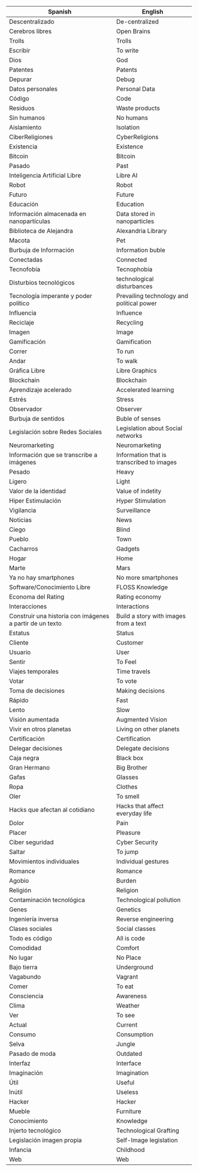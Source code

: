 Spanish | English
--- | ---
Descentralizado | De-centralized
Cerebros libres | Open Brains
Trolls | Trolls
Escribir | To write
Dios | God
Patentes | Patents
Depurar | Debug
Datos personales | Personal Data
Código | Code
Residuos | Waste products
Sin humanos | No humans
Aislamiento | Isolation
CiberReligiones | CyberReligions
Existencia | Existence
Bitcoin | Bitcoin
Pasado | Past
Inteligencia Artificial Libre | Libre AI
Robot | Robot
Futuro | Future
Educación | Education
Información almacenada en nanopartículas | Data stored in nanoparticles
Biblioteca de Alejandra | Alexandria Library
Macota | Pet
Burbuja de Información | Information buble
Conectadas | Connected
Tecnofobía | Tecnophobia
Disturbios tecnológicos | technological disturbances
Tecnología imperante y poder político | Prevailing technology and political power
Influencia | Influence
Reciclaje | Recycling
Imagen | Image
Gamificación | Gamification
Correr | To run
Andar | To walk
Gráfica Libre | Libre Graphics
Blockchain | Blockchain
Aprendizaje acelerado | Accelerated learning
Estrés | Stress
Observador | Observer
Burbuja de sentidos | Buble of senses
Legislación sobre Redes Sociales | Legislation about Social networks
Neuromarketing | Neuromarketing
Información que se transcribe a imágenes | Information that is transcribed to images
Pesado | Heavy
Ligero | Light
Valor de la identidad | Value of indetity
Hiper Estimulación | Hyper Stimulation
Vigilancia | Surveillance
Noticias | News
Ciego | Blind
Pueblo | Town
Cacharros | Gadgets
Hogar | Home
Marte | Mars
Ya no hay smartphones | No more smartphones
Software/Conocimiento Libre | FLOSS Knowledge
Economa del Rating | Rating economy
Interacciones | Interactions
Construir una historia con imágenes a partir de un texto | Build a story with images from a text
Estatus | Status
Cliente | Customer
Usuario | User
Sentir | To Feel
Viajes temporales | Time travels
Votar | To vote
Toma de decisiones | Making decisions
Rápido | Fast
Lento | Slow
Visión aumentada | Augmented Vision
Vivir en otros planetas | Living on other planets
Certificación | Certification
Delegar decisiones | Delegate decisions
Caja negra | Black box
Gran Hermano | Big Brother
Gafas | Glasses
Ropa | Clothes
Oler | To smell
Hacks que afectan al cotidiano | Hacks that affect everyday life
Dolor | Pain
Placer | Pleasure
Ciber seguridad | Cyber Security
Saltar | To jump
Movimientos individuales | Individual gestures
Romance | Romance
Agobio | Burden
Religión | Religion
Contaminación tecnológica | Technological pollution
Genes | Genetics
Ingeniería inversa | Reverse engineering
Clases sociales | Social classes
Todo es código | All is code
Comodidad | Comfort
No lugar | No Place
Bajo tierra | Underground
Vagabundo | Vagrant
Comer | To eat
Consciencia | Awareness
Clima | Weather
Ver | To see
Actual | Current
Consumo | Consumption
Selva | Jungle
Pasado de moda | Outdated
Interfaz | Interface
Imaginación | Imagination
Útil | Useful
Inútil | Useless
Hacker | Hacker
Mueble | Furniture
Conocimiento | Knowledge
Injerto tecnológico | Technological Grafting
Legislación imagen propia | Self-Image legislation
Infancia | Childhood
Web | Web
